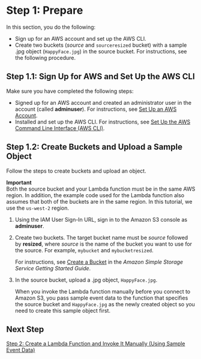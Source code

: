 # Step 1: Prepare<a name="with-s3-example-prepare"></a>

In this section, you do the following:
+ Sign up for an AWS account and set up the AWS CLI\. 
+ Create two buckets \(*source* and `sourceresized` bucket\) with a sample \.jpg object \(`HappyFace.jpg`\) in the source bucket\. For instructions, see the following procedure\. 

## Step 1\.1: Sign Up for AWS and Set Up the AWS CLI<a name="with-s3-example-prepare-setup-cli"></a>

Make sure you have completed the following steps:
+ Signed up for an AWS account and created an administrator user in the account \(called **adminuser**\)\. For instructions, see [Set Up an AWS Account](setup.md)\. 
+ Installed and set up the AWS CLI\. For instructions, see [Set Up the AWS Command Line Interface \(AWS CLI\)](setup-awscli.md)\.

## Step 1\.2: Create Buckets and Upload a Sample Object<a name="with-s3-example-prepare-create-buckets"></a>

Follow the steps to create buckets and upload an object\.

**Important**  
Both the source bucket and your Lambda function must be in the same AWS region\. In addition, the example code used for the Lambda function also assumes that both of the buckets are in the same region\. In this tutorial, we use the `us-west-2` region\.

1. Using the IAM User Sign\-In URL, sign in to the Amazon S3 console as **adminuser**\. 

1. Create two buckets\. The target bucket name must be *source* followed by **resized**, where *source* is the name of the bucket you want to use for the source\. For example, `mybucket` and `mybucketresized`\.

   For instructions, see [Create a Bucket](https://docs.aws.amazon.com/AmazonS3/latest/gsg/CreatingABucket.html) in the *Amazon Simple Storage Service Getting Started Guide*\.

1. In the source bucket, upload a \.jpg object, `HappyFace.jpg`\. 

   When you invoke the Lambda function manually before you connect to Amazon S3, you pass sample event data to the function that specifies the source bucket and `HappyFace.jpg` as the newly created object so you need to create this sample object first\.

## Next Step<a name="with-s3-example-prepare-next-step"></a>

[Step 2: Create a Lambda Function and Invoke It Manually \(Using Sample Event Data\)](with-s3-example-create-test-manually.md)